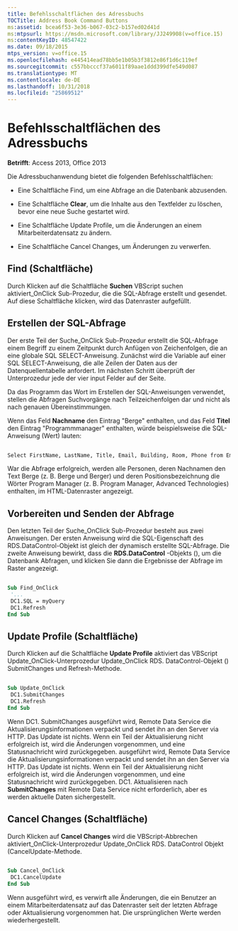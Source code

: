 ```yaml
---
title: Befehlsschaltflächen des Adressbuchs
TOCTitle: Address Book Command Buttons
ms:assetid: bcea6f53-3e36-b067-03c2-b157ed02d41d
ms:mtpsurl: https://msdn.microsoft.com/library/JJ249908(v=office.15)
ms:contentKeyID: 48547422
ms.date: 09/18/2015
mtps_version: v=office.15
ms.openlocfilehash: e445414ead78bb5e1b05b3f3812e86f1d6c119ef
ms.sourcegitcommit: c557bbcccf37a6011f89aae1ddd399dfe549d087
ms.translationtype: MT
ms.contentlocale: de-DE
ms.lasthandoff: 10/31/2018
ms.locfileid: "25869512"
---
```

# <a name="address-book-command-buttons"></a>Befehlsschaltflächen des Adressbuchs


**Betrifft**: Access 2013, Office 2013


Die Adressbuchanwendung bietet die folgenden Befehlsschaltflächen:

  - Eine Schaltfläche Find, um eine Abfrage an die Datenbank abzusenden.

  - Eine Schaltfläche **Clear**, um die Inhalte aus den Textfelder zu löschen, bevor eine neue Suche gestartet wird.

  - Eine Schaltfläche Update Profile, um die Änderungen an einem Mitarbeiterdatensatz zu ändern.

  - Eine Schaltfläche Cancel Changes, um Änderungen zu verwerfen.

## <a name="find-button"></a>Find (Schaltfläche)

Durch Klicken auf die Schaltfläche **Suchen** VBScript suchen aktiviert\_OnClick Sub-Prozedur, die die SQL-Abfrage erstellt und gesendet. Auf diese Schaltfläche klicken, wird das Datenraster aufgefüllt.

## <a name="building-the-sql-query"></a>Erstellen der SQL-Abfrage

Der erste Teil der Suche\_OnClick Sub-Prozedur erstellt die SQL-Abfrage einem Begriff zu einem Zeitpunkt durch Anfügen von Zeichenfolgen, die an eine globale SQL SELECT-Anweisung. Zunächst wird die Variable auf einer SQL SELECT-Anweisung, die alle Zeilen der Daten aus der Datenquellentabelle anfordert. Im nächsten Schritt überprüft der Unterprozedur jede der vier input Felder auf der Seite.

Da das Programm das Wort im Erstellen der SQL-Anweisungen verwendet, stellen die Abfragen Suchvorgänge nach Teilzeichenfolgen dar und nicht als nach genauen Übereinstimmungen.

Wenn das Feld **Nachname** den Eintrag "Berge" enthalten, und das Feld **Titel** den Eintrag "Programmmanager" enthalten, würde beispielsweise die SQL-Anweisung (Wert) lauten:

```vb 
 
Select FirstName, LastName, Title, Email, Building, Room, Phone from Employee where lastname like 'Berge%' and title like 'Program Manager%' 
```

War die Abfrage erfolgreich, werden alle Personen, deren Nachnamen den Text Berge (z. B. Berge und Berger) und deren Positionsbezeichnung die Wörter Program Manager (z. B. Program Manager, Advanced Technologies) enthalten, im HTML-Datenraster angezeigt.

## <a name="preparing-and-sending-the-query"></a>Vorbereiten und Senden der Abfrage

Den letzten Teil der Suche\_OnClick Sub-Prozedur besteht aus zwei Anweisungen. Der ersten Anweisung wird die SQL-Eigenschaft des RDS.DataControl-Objekt ist gleich der dynamisch erstellte SQL-Abfrage. Die zweite Anweisung bewirkt, dass die **RDS.DataControl** -Objekts (), um die Datenbank Abfragen, und klicken Sie dann die Ergebnisse der Abfrage im Raster angezeigt.

```vb 
 
Sub Find_OnClick 
 '... 
 DC1.SQL = myQuery 
 DC1.Refresh 
End Sub 
```

## <a name="update-profile-button"></a>Update Profile (Schaltfläche)

Durch Klicken auf die Schaltfläche **Update Profile** aktiviert das VBScript Update\_OnClick-Unterprozedur Update_OnClick RDS. DataControl-Objekt () SubmitChanges und Refresh-Methode.

```vb 
 
Sub Update_OnClick 
 DC1.SubmitChanges 
 DC1.Refresh 
End Sub 
```

Wenn DC1. SubmitChanges ausgeführt wird, Remote Data Service die Aktualisierungsinformationen verpackt und sendet ihn an den Server via HTTP. Das Update ist nichts. Wenn ein Teil der Aktualisierung nicht erfolgreich ist, wird die Änderungen vorgenommen, und eine Statusnachricht wird zurückgegeben. ausgeführt wird, Remote Data Service die Aktualisierungsinformationen verpackt und sendet ihn an den Server via HTTP. Das Update ist nichts. Wenn ein Teil der Aktualisierung nicht erfolgreich ist, wird die Änderungen vorgenommen, und eine Statusnachricht wird zurückgegeben. DC1. Aktualisieren nach **SubmitChanges** mit Remote Data Service nicht erforderlich, aber es werden aktuelle Daten sichergestellt.

## <a name="cancel-changes-button"></a>Cancel Changes (Schaltfläche)

Durch Klicken auf **Cancel Changes** wird die VBScript-Abbrechen aktiviert\_OnClick-Unterprozedur Update_OnClick RDS. DataControl Objekt (CancelUpdate-Methode.

```vb 
 
Sub Cancel_OnClick 
 DC1.CancelUpdate 
End Sub 
```

Wenn ausgeführt wird, es verwirft alle Änderungen, die ein Benutzer an einem Mitarbeiterdatensatz auf das Datenraster seit der letzten Abfrage oder Aktualisierung vorgenommen hat. Die ursprünglichen Werte werden wiederhergestellt.

